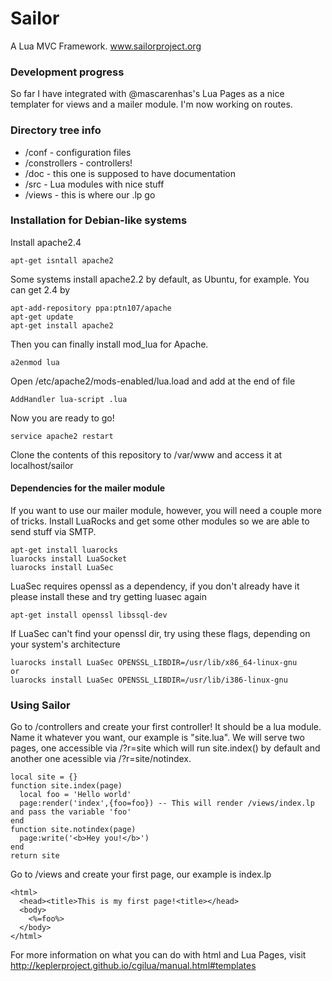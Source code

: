 Sailor
======

A Lua MVC Framework. www.sailorproject.org

### Development progress
So far I have integrated with @mascarenhas's Lua Pages as a nice templater for views and a mailer module. I'm now working on routes.

### Directory tree info
* /conf - configuration files
* /constrollers - controllers!
* /doc - this one is supposed to have documentation
* /src - Lua modules with nice stuff
* /views - this is where our .lp go

### Installation for Debian-like systems
Install apache2.4
```
apt-get isntall apache2
```
Some systems install apache2.2 by default, as Ubuntu, for example. You can get 2.4 by
```
apt-add-repository ppa:ptn107/apache
apt-get update
apt-get install apache2
```
Then you can finally install mod_lua for Apache.
```
a2enmod lua
```
Open /etc/apache2/mods-enabled/lua.load and add at the end of file
```
AddHandler lua-script .lua
```
Now you are ready to go!
```
service apache2 restart
```
Clone the contents of this repository to /var/www and access it at localhost/sailor


#### Dependencies for the mailer module
If you want to use our mailer module, however, you will need a couple more of tricks.
Install LuaRocks and get some other modules so we are able to send stuff via SMTP.
```
apt-get install luarocks
luarocks install LuaSocket
luarocks install LuaSec
```
LuaSec requires openssl as a dependency, if you don't already have it please install these and try getting luasec again
```
apt-get install openssl libssql-dev
```
If LuaSec can't find your openssl dir, try using these flags, depending on your system's architecture
```
luarocks install LuaSec OPENSSL_LIBDIR=/usr/lib/x86_64-linux-gnu
or
luarocks install LuaSec OPENSSL_LIBDIR=/usr/lib/i386-linux-gnu
```

### Using Sailor
Go to /controllers and create your first controller! It should be a lua module. Name it whatever you want, our example is "site.lua". We will serve two pages, one accessible via <domain>/?r=site which will run site.index() by default and another one acessible via <domain>/?r=site/notindex.
```
local site = {}
function site.index(page)
  local foo = 'Hello world'
  page:render('index',{foo=foo}) -- This will render /views/index.lp and pass the variable 'foo'
end
function site.notindex(page)
  page:write('<b>Hey you!</b>')
end
return site
```
Go to /views and create your first page, our example is index.lp
```
<html>
  <head><title>This is my first page!<title></head>
  <body>
    <%=foo%>
  </body>
</html>
```
For more information on what you can do with html and Lua Pages, visit http://keplerproject.github.io/cgilua/manual.html#templates 
